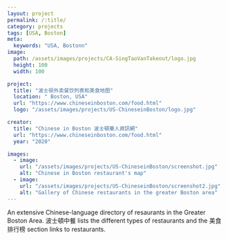 ```yaml
---
layout: project
permalink: /:title/
category: projects
tags: [USA, Boston]
meta:
  keywords: "USA, Bostonn"
image:
  path: /assets/images/projects/CA-SingTaoVanTakeout/logo.jpg
  height: 100
  width: 100

project:
  title: "波士顿外卖餐饮列表和美食地图"
  location: " Boston, USA"
  url: "https://www.chineseinboston.com/food.html"
  logo: "/assets/images/projects/US-ChineseinBoston/logo.jpg"

creator:
  title: "Chinese in Boston 波士頓華人資訊網"
  url: "https://www.chineseinboston.com/food.html"
  year: "2020"

images:
  - image:
    url: "/assets/images/projects/US-ChineseinBoston/screenshot.jpg"
    alt: "Chinese in Boston restaurant's map"
  - image:
    url: "/assets/images/projects/US-ChineseinBoston/screenshot2.jpg"
    alt: "Gallery of Chinese restaurants in the greater Boston area"
---
```

<p>An extensive Chinese-language directory of resaurants in the Greater Boston Area. 波士頓中餐 lists the different types of restaurants and the 美食排行榜 section links to restaurants.</p>
